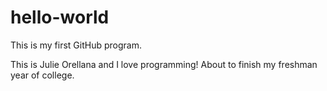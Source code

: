 # hello-world
This is my first GitHub program.

This is Julie Orellana and I love programming! About to finish my freshman year of college.
